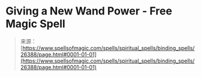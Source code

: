 <!--yml
category: 未分类
date: 2024-06-12 19:14:18
-->

# Giving a New Wand Power - Free Magic Spell

> 来源：[https://www.spellsofmagic.com/spells/spiritual_spells/binding_spells/26388/page.html#0001-01-01](https://www.spellsofmagic.com/spells/spiritual_spells/binding_spells/26388/page.html#0001-01-01)